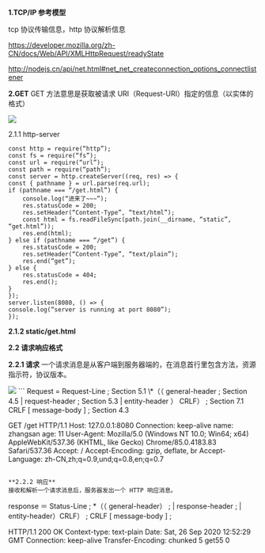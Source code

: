 **1.TCP/IP 参考模型**

tcp 协议传输信息，http 协议解析信息

https://developer.mozilla.org/zh-CN/docs/Web/API/XMLHttpRequest/readyState

http://nodejs.cn/api/net.html#net_net_createconnection_options_connectlistener

**2.GET**
GET 方法意思是获取被请求 URI（Request-URI）指定的信息（以实体的格式）

<img src='https://image-c.weimobwmc.com/wrz/cd26bf76d97f4798914cdbae7337ddae.png'>

2.1.1 http-server

```
const http = require(“http”);
const fs = require(“fs”);
const url = require(“url”);
const path = require(“path”);
const server = http.createServer((req, res) => {
const { pathname } = url.parse(req.url);
if (pathname === “/get.html”) {
    console.log(“进来了~~~”);
    res.statusCode = 200;
    res.setHeader(“Content-Type”, “text/html”);
    const html = fs.readFileSync(path.join(__dirname, “static”, “get.html”));
    res.end(html);
} else if (pathname === “/get”) {
    res.statusCode = 200;
    res.setHeader(“Content-Type”, “text/plain”);
    res.end(“get”);
} else {
    res.statusCode = 404;
    res.end();
}
});
server.listen(8080, () => {
console.log(“server is running at port 8080”);
});
```

**2.1.2 static/get.html**

**2.2 请求响应格式**

**2.2.1 请求**
一个请求消息是从客户端到服务器端的，在消息首行里包含方法，资源指示符，协议版本。

<img src='https://image-c.weimobwmc.com/wrz/a67f36dbbed94bc8a99ea02c16e34e41.png'>
```
Request = Request-Line ; Section 5.1 \*（（ general-header ; Section 4.5
| request-header ; Section 5.3
| entity-header ） CRLF） ; Section 7.1
CRLF
[ message-body ] ; Section 4.3

GET /get HTTP/1.1
Host: 127.0.0.1:8080
Connection: keep-alive
name: zhangsan
age: 11
User-Agent: Mozilla/5.0 (Windows NT 10.0; Win64; x64) AppleWebKit/537.36 (KHTML, like Gecko) Chrome/85.0.4183.83 Safari/537.36
Accept: /
Accept-Encoding: gzip, deflate, br
Accept-Language: zh-CN,zh;q=0.9,und;q=0.8,en;q=0.7

```

**2.2.2 响应**
接收和解析一个请求消息后，服务器发出一个 HTTP 响应消息。

```

response ＝ Status-Line ; \*（（ general-header） ;
| response-header ;
| entity-header）CRLF） ;
CRLF
[ message-body ] ;

HTTP/1.1 200 OK
Context-type: text-plain
Date: Sat, 26 Sep 2020 12:52:29 GMT
Connection: keep-alive
Transfer-Encoding: chunked
5
get55
0

```

```
